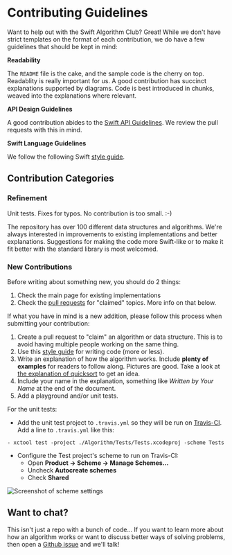# Contributing Guidelines

Want to help out with the Swift Algorithm Club? Great! While we don't have strict templates on the format of each contribution, we do have a few guidelines that should be kept in mind:

**Readability**

The `README` file is the cake, and the sample code is the cherry on top. Readablity is really important for us. A good contribution has succinct explanations supported by diagrams. Code is best introduced in chunks, weaved into the explanations where relevant. 

**API Design Guidelines**

A good contribution abides to the [Swift API Guidelines](https://swift.org/documentation/api-design-guidelines/). We review the pull requests with this in mind.

**Swift Language Guidelines**

We follow the following Swift [style guide](https://github.com/raywenderlich/swift-style-guide). 

## Contribution Categories

### Refinement

Unit tests. Fixes for typos. No contribution is too small. :-)

The repository has over 100 different data structures and algorithms. We're always interested in improvements to existing implementations and better explanations. Suggestions for making the code more Swift-like or to make it fit better with the standard library is most welcomed. 

### New Contributions

Before writing about something new, you should do 2 things:

1. Check the main page for existing implementations
2. Check the [pull requests](https://github.com/raywenderlich/swift-algorithm-club/pulls) for "claimed" topics. More info on that below. 

If what you have in mind is a new addition, please follow this process when submitting your contribution:

1. Create a pull request to "claim" an algorithm or data structure. This is to avoid having multiple people working on the same thing.
2. Use this [style guide](https://github.com/raywenderlich/swift-style-guide) for writing code (more or less).
3. Write an explanation of how the algorithm works. Include **plenty of examples** for readers to follow along. Pictures are good. Take a look at [the explanation of quicksort](../Quicksort/) to get an idea.
4. Include your name in the explanation, something like *Written by Your Name* at the end of the document. 
5. Add a playground and/or unit tests.

For the unit tests:

- Add the unit test project to `.travis.yml` so they will be run on [Travis-CI](https://travis-ci.org/raywenderlich/swift-algorithm-club). Add a line to `.travis.yml` like this:

```
- xctool test -project ./Algorithm/Tests/Tests.xcodeproj -scheme Tests
```

- Configure the Test project's scheme to run on Travis-CI:
    - Open **Product -> Scheme -> Manage Schemes...**
    - Uncheck **Autocreate schemes**
    - Check **Shared**

![Screenshot of scheme settings](../Images/scheme-settings-for-travis.png)

## Want to chat?

This isn't just a repo with a bunch of code... If you want to learn more about how an algorithm works or want to discuss better ways of solving problems, then open a [Github issue](https://github.com/raywenderlich/swift-algorithm-club/issues) and we'll talk!